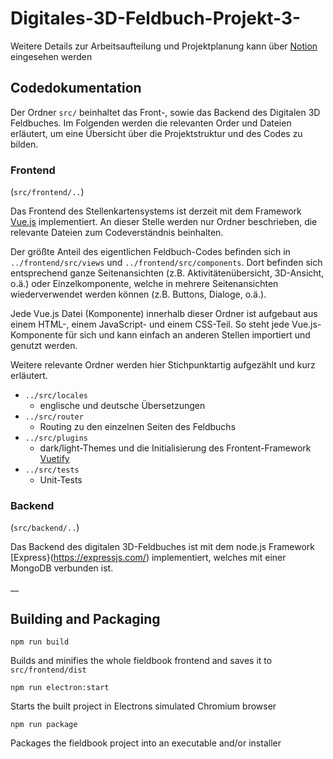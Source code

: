 # Digitales-3D-Feldbuch-Projekt-3-

Weitere Details zur Arbeitsaufteilung und Projektplanung kann über [Notion](https://bitter-band-760.notion.site/4f0996c0a515416a870a5b91f591a53e?v=d16a0ff8bfbb4c30917c6f10b8cc1482) eingesehen werden


## Codedokumentation

Der Ordner `src/` beinhaltet das Front-, sowie das Backend des Digitalen 3D Feldbuches. Im Folgenden werden die relevanten Order und Dateien erläutert, um eine Übersicht über die Projektstruktur und des Codes zu bilden.


### Frontend 
(`src/frontend/..`)


Das Frontend des Stellenkartensystems ist derzeit mit dem Framework [Vue.js](https://vuejs.org/) implementiert. An dieser Stelle werden nur Ordner beschrieben, die relevante Dateien zum Codeverständnis beinhalten.

Der größte Anteil des eigentlichen Feldbuch-Codes befinden sich in `../frontend/src/views` und `../frontend/src/components`. Dort befinden sich entsprechend ganze Seitenansichten (z.B. Aktivitätenübersicht, 3D-Ansicht, o.ä.) oder Einzelkomponente, welche in mehrere Seitenansichten wiederverwendet werden können (z.B. Buttons, Dialoge, o.ä.).

Jede Vue.js Datei (Komponente) innerhalb dieser Ordner ist aufgebaut aus einem HTML-, einem JavaScript- und einem CSS-Teil. So steht jede Vue.js-Komponente für sich und kann einfach an anderen Stellen importiert und genutzt werden.


Weitere relevante Ordner werden hier Stichpunktartig aufgezählt und kurz erläutert.

  - `../src/locales`
    - englische und deutsche Übersetzungen
  - `../src/router`
    - Routing zu den einzelnen Seiten des Feldbuchs
  - `../src/plugins`
    - dark/light-Themes und die Initialisierung des Frontent-Framework [Vuetify](https://vuetifyjs.com/en/)
  - `../src/tests`
     - Unit-Tests


### Backend 
(`src/backend/..`)

Das Backend des digitalen 3D-Feldbuches ist mit dem node.js Framework [Express}(https://expressjs.com/) implementiert, welches mit einer MongoDB verbunden ist.

__

## Building and Packaging

`npm run build`

Builds and minifies the whole fieldbook frontend and saves it to `src/frontend/dist`

`npm run electron:start`

Starts the built project in Electrons simulated Chromium browser

`npm run package`

Packages the fieldbook project into an executable and/or installer
